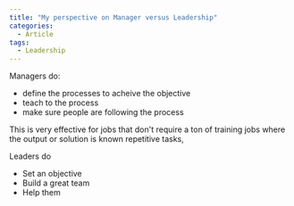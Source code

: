 ```yaml
---
title: "My perspective on Manager versus Leadership"
categories:
  - Article
tags:
  - Leadership
---
```



Managers do:
* define the processes to acheive the objective
* teach to the process
* make sure people are following the process

This is very effective for
jobs that don't require a ton of training
jobs where the output or solution is known
 repetitive tasks, 


Leaders do
* Set an objective
* Build a great team
* Help them 
